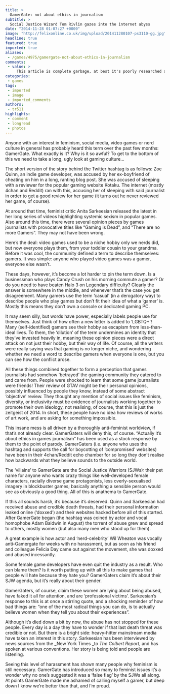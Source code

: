 ```yaml
---
title: >
  GamerGate: not about ethics in journalism
subtitle: >
  Social Justice Wizard Tom Rivlin gazes into the internet abyss
date: "2014-11-28 01:07:27 +0000"
image: "http://felixonline.co.uk/img/upload/201411280107-ps3110-gg.jpg"
headline: true
featured: true
imported: true
aliases:
 - /games/4975/gamergate-not-about-ethics-in-journalism
comments:
 - value: >
     This article is complete garbage, at best it's poorly researched and ill informed and at worst it's outright wrong. Still, I don't blame you, sensationalist writing like this is far more interesting to read and write than the relatively boring and inconsequential reality of what gamergate really is. <br> <br>I don't really consider myself a strong supporter of gamergate and I have my own reservations about it, but it's hard not to be sympathetic after seeing how awful the media coverage of it has been. On the one hand I have articles like this one calling it a hateful misogynist movement and a disgrace to gaming, on the other hand I have the pretty calm civil behaviour of most gamergaters, who are mostly pretty nice people with moderate views, that I can see with my own eyes just by actually looking at their forums . They don't hate the "social justice warriors" because those are people who care about equality, but because they're people who hide behind those beliefs to promote themselves and excuse their own vile
categories:
 - games
tags:
 - imported
 - image
 - imported_comments
authors:
 - tr511
highlights:
 - comment
 - longread
 - photos
---
```


Anyone with an interest in feminism, social media, video games or nerd culture in general has probably heard this term over the past few months: GamerGate. What exactly is it? Why is it so awful? To get to the bottom of this we need to take a long, ugly look at gaming culture…

The short version of the story behind the Twitter hashtag is as follows: Zoe Quinn, an indie game developer, was accused by her ex-boyfriend of cheating on him in a long, ranting blog post. She was accused of sleeping with a reviewer for the popular gaming website Kotaku. The internet (mostly 4chan and Reddit) ran with this, accusing her of sleeping with said journalist in order to get a good review for her game (it turns out he never reviewed her game, of course).

At around that time, feminist critic Anita Sarkeesian released the latest in her long series of videos highlighting systemic sexism in popular games. Also around this time, there were several opinion pieces by games journalists with provocative titles like “Gaming is Dead”, and “There are no more Gamers”. They may not have been wrong.

Here’s the deal: video games used to be a niche hobby only we nerds did, but now everyone plays them, from your toddler cousin to your grandma. Before it was cool, the community defined a term to describe themselves: gamers. It was simple: anyone who played video games was a gamer, everyone else wasn’t.

These days, however, it’s become a lot harder to pin the term down. Is a businessman who plays Candy Crush on his morning commute a gamer? Or do you need to have beaten Halo 3 on Legendary difficulty? Clearly the answer is somewhere in the middle, and whenever that’s the case you get disagreement. Many gamers use the term ‘casual’ (in a derogatory way) to describe people who play games but don’t fit their idea of what a ‘gamer’ is. Mostly this means they don’t own a console or dedicated gaming PC.

It may seem silly, but words have power, especially labels people use for themselves. Just think of how often a new letter is added to ‘LGBTQ+’! Many (self-identified) gamers see their hobby as escapism from less-than-ideal lives. To them, the ‘dilution’ of the term undermines an identity that they’ve invested heavily in, meaning these opinion pieces were a direct attack on not just their hobby, but their way of life. Of course, all the writers were really saying was that gaming is no longer niche, and wondering whether we need a word to describe gamers when everyone is one, but you can see how the conflict arose.

All these things combined together to form a perception that games journalists had somehow ‘betrayed’ the gaming community they catered to and came from. People were shocked to learn that some game journalists were friends! Their review of GTAV might be their personal opinions, possibly influenced by people they know, instead of some abstract ‘objective’ review. They thought any mention of social issues like feminism, diversity, or inclusivity must be evidence of journalists working together to promote their own ideology, not realising, of course, that this is just the zeitgeist of 2014. In short, these people have no idea how reviews of works of art work, and are asking for something impossible.

This insane mess is all driven by a thoroughly anti-feminist worldview, if that’s not already clear. GamerGaters will deny this, of course. “Actually it’s about ethics in games journalism” has been used as a stock response by them to the point of parody. GamerGaters (i.e. anyone who uses the hashtag and supports the call for boycotting of ‘compromised’ websites) have been in their 4chan/Reddit echo chamber for so long they don’t realise how backwards what they believe sounds to the outside world.

The ‘villains’ to GamerGate are the Social Justice Warriors (SJWs): their pet name for anyone who wants crazy things like well-developed female characters, racially diverse game protagonists, less overly-sexualised imagery in blockbuster games; basically anything a sensible person would see as obviously a good thing. All of this is anathema to GamerGate.

If this all sounds harsh, it’s because it’s deserved. Quinn and Sarkeesian had received abuse and credible death threats, had their personal information leaked online (‘doxxed’) and their websites hacked before all of this started. After GamerGate began (the hashtag was coined by actor and vocal homophobe Adam Baldwin in August) the torrent of abuse grew and spread to others, mostly women (but also many men who stood up for them).

A great example is how actor and ‘nerd-celebrity’ Wil Wheaton was vocally anti-Gamergate for weeks with no harassment, but as soon as his friend and colleague Felicia Day came out against the movement, she was doxxed and abused incessantly.

Some female game developers have even quit the industry as a result. Who can blame them? Is it worth putting up with all this to make games that people will hate because they hate you? GamerGaters claim it’s about their SJW agenda, but it’s really about their gender.

GamerGaters, of course, claim these women are lying about being abused, have faked it all for attention, and are ‘professional victims’. Sarkeesian’s response to this is at once a stirring quote, and a shocking reminder of how bad things are: “one of the most radical things you can do, is to actually believe women when they tell you about their experiences”.

Although it’s died down a bit by now, the abuse has not stopped for these people. Every day is a day they have to wonder if that last death threat was credible or not. But there is a bright side: heavy-hitter mainstream media have taken an interest in this story. Sarkeesian has been interviewed by news sources from the _New York Times _to _The Colbert Report_, and has spoken at various conventions. Her story is being told and people are listening.

Seeing this level of harassment has shown many people why feminism is still necessary. GamerGate has introduced so many to feminist issues it’s a wonder why no one’s suggested it was a ‘false flag’ by the SJWs all along. At points GamerGate made me ashamed of calling myself a gamer, but deep down I know we’re better than that, and I’m proud.
